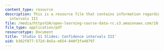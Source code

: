 ```yaml
---
content_type: resource
description: This is a resource file that contains information regarding confidence
  intervals III
file: /media/https%3A/open-learning-course-data-rc.s3.amazonaws.com/18-05-introduction-to-probability-and-statistics-spring-2014/b362f877572d8e5ae654840f3fa48797_MIT18_05S14_studio11_slides.pdf
file_type: application/pdf
resourcetype: Document
title: 'Studio 11 Slides: Confidence intervals III'
uid: b362f877-572d-8e5a-e654-840f3fa48797
---
```

